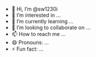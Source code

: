 - 👋 Hi, I’m @sw1230i
- 👀 I’m interested in ...
- 🌱 I’m currently learning ...
- 💞️ I’m looking to collaborate on ...
- 📫 How to reach me ...
- 😄 Pronouns: ...
- ⚡ Fun fact: ...

<!---
sw1230i/sw1230i is a ✨ special ✨ repository because its `README.md` (this file) appears on your GitHub profile.
You can click the Preview link to take a look at your changes.
--->
